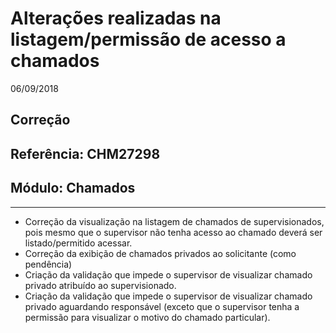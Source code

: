 # Alterações realizadas na listagem/permissão de acesso a chamados
06/09/2018
## Correção
## Referência: CHM27298
## Módulo: Chamados
***

* Correção da visualização na listagem de chamados de supervisionados, pois mesmo que o supervisor não tenha acesso ao chamado deverá ser listado/permitido acessar.
* Correção da exibição de chamados privados ao solicitante (como pendência)
* Criação da validação que impede o supervisor de visualizar chamado privado atribuído ao supervisionado.
* Criação da validação que impede o supervisor de visualizar chamado privado aguardando responsável (exceto que o supervisor tenha a permissão para visualizar o motivo do chamado particular).